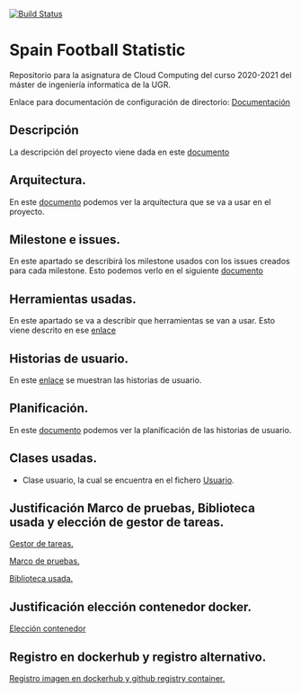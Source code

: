 [![Build Status](https://app.travis-ci.com/CharlySM/ProyectoCC.svg?branch=master)](https://app.travis-ci.com/CharlySM/ProyectoCC)

# Spain Football Statistic
Repositorio para la asignatura de Cloud Computing del curso 2020-2021 del máster de ingeniería informatica de la UGR.

Enlace para documentación de configuración de directorio: [Documentación](https://github.com/CharlySM/ProyectoCC/doc "configuración de repositorio")

## Descripción

La descripción del proyecto viene dada en este [documento](https://github.com/CharlySM/ProyectoCC/tree/master/doc/descripcion.md)

## Arquitectura.

En este [documento](https://github.com/CharlySM/ProyectoCC/tree/master/doc/arquitectura.md) podemos ver la arquitectura que se va a usar en el proyecto.

## Milestone e issues.

En este apartado se describirá los milestone usados con los issues creados para cada milestone. Esto podemos verlo en el siguiente [documento](https://github.com/CharlySM/ProyectoCC/blob/master/doc/Milestone_e_issues.md)

## Herramientas usadas.

En este apartado se va a describir que herramientas se van a usar. Esto viene descrito en ese [enlace](https://github.com/CharlySM/ProyectoCC/blob/master/doc/herramientas.md)

## Historias de usuario.

En este [enlace](https://github.com/CharlySM/ProyectoCC/blob/master/doc/hus.md) se muestran las historias de usuario.

## Planificación.

En este [documento](https://github.com/CharlySM/ProyectoCC/blob/master/doc/planificacion.md) podemos ver la planificación de las historias de usuario.

## Clases usadas.
- Clase usuario, la cual se encuentra en el fichero [Usuario](https://github.com/CharlySM/ProyectoCC/blob/master/src/User.rb).

## Justificación Marco de pruebas, Biblioteca usada y elección de gestor de tareas.

[Gestor de tareas.](https://github.com/CharlySM/ProyectoCC/blob/master/doc/EleccionGestorTareas.md)

[Marco de pruebas.](https://github.com/CharlySM/ProyectoCC/blob/master/doc/EleccionMarcoPruebas.md)

[Biblioteca usada.](https://github.com/CharlySM/ProyectoCC/blob/master/doc/EleccionBiblioteca.md)

## Justificación elección contenedor docker.

[Elección contenedor](https://github.com/CharlySM/ProyectoCC/blob/master/doc/eleccionContenedor.md)

## Registro en dockerhub y registro alternativo.

[Registro imagen en dockerhub y github registry container.](https://github.com/CharlySM/ProyectoCC/blob/master/doc/dockerHubRegistroAlternativo.md)
